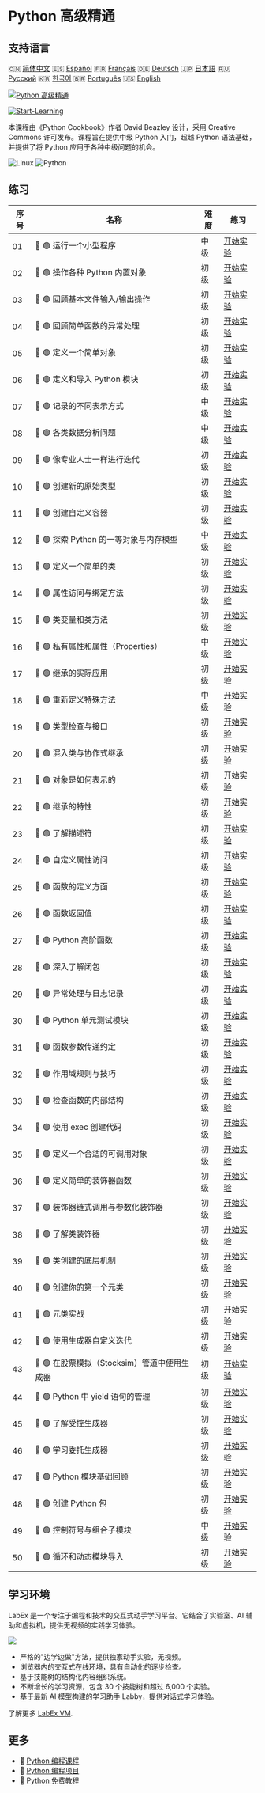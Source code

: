 # Python 高级精通

## 支持语言

🇨🇳 [简体中文](README_zh.md) 🇪🇸 [Español](README_es.md) 🇫🇷 [Français](README_fr.md) 🇩🇪 [Deutsch](README_de.md) 🇯🇵 [日本語](README_ja.md) 🇷🇺 [Русский](README_ru.md) 🇰🇷 [한국어](README_ko.md) 🇧🇷 [Português](README_pt.md) 🇺🇸 [English](README.md) 

[![Python 高级精通](https://cover-creator.labex.io/the-advanced-python-mastery.png?lang=zh)](https://labex.io/zh/courses/the-advanced-python-mastery)

[![Start-Learning](https://img.shields.io/badge/Start-Learning-whitesmoke?style=for-the-badge)](https://labex.io/zh/courses/the-advanced-python-mastery)

本课程由《Python Cookbook》作者 David Beazley 设计，采用 Creative Commons 许可发布。课程旨在提供中级 Python 入门，超越 Python 语法基础，并提供了将 Python 应用于各种中级问题的机会。

![Linux](https://img.shields.io/badge/Linux-whitesmoke?style=for-the-badge&logo=linux)
![Python](https://img.shields.io/badge/Python-whitesmoke?style=for-the-badge&logo=python)


## 练习

|   序号 | 名称                                         | 难度   | 练习                                                                                                                                   |
|--------|----------------------------------------------|--------|----------------------------------------------------------------------------------------------------------------------------------------|
|     01 | 📖 🟢 运行一个小型程序                       | 中级   | <a target='_blank' href='https://labex.io/zh/tutorials/python-run-a-small-program-132390'>开始实验</a>                                 |
|     02 | 📖 🟢 操作各种 Python 内置对象               | 初级   | <a target='_blank' href='https://labex.io/zh/tutorials/python-manipulate-various-built-in-python-objects-132391'>开始实验</a>          |
|     03 | 📖 🟢 回顾基本文件输入/输出操作              | 初级   | <a target='_blank' href='https://labex.io/zh/tutorials/python-review-basic-file-i-o-132392'>开始实验</a>                               |
|     04 | 📖 🟢 回顾简单函数的异常处理                 | 初级   | <a target='_blank' href='https://labex.io/zh/tutorials/python-review-simple-functions-exception-handling-132393'>开始实验</a>          |
|     05 | 📖 🟢 定义一个简单对象                       | 初级   | <a target='_blank' href='https://labex.io/zh/tutorials/python-define-a-simple-object-132394'>开始实验</a>                              |
|     06 | 📖 🟢 定义和导入 Python 模块                 | 初级   | <a target='_blank' href='https://labex.io/zh/tutorials/python-defining-and-importing-python-modules-132395'>开始实验</a>               |
|     07 | 📖 🟢 记录的不同表示方式                     | 中级   | <a target='_blank' href='https://labex.io/zh/tutorials/python-different-ways-of-representing-records-132428'>开始实验</a>              |
|     08 | 📖 🟢 各类数据分析问题                       | 中级   | <a target='_blank' href='https://labex.io/zh/tutorials/python-various-data-analysis-problems-132438'>开始实验</a>                      |
|     09 | 📖 🟢 像专业人士一样进行迭代                 | 初级   | <a target='_blank' href='https://labex.io/zh/tutorials/python-iterate-like-a-pro-132442'>开始实验</a>                                  |
|     10 | 📖 🟢 创建新的原始类型                       | 初级   | <a target='_blank' href='https://labex.io/zh/tutorials/python-make-a-new-primitive-type-132443'>开始实验</a>                           |
|     11 | 📖 🟢 创建自定义容器                         | 初级   | <a target='_blank' href='https://labex.io/zh/tutorials/python-make-a-custom-container-132444'>开始实验</a>                             |
|     12 | 📖 🟢 探索 Python 的一等对象与内存模型       | 中级   | <a target='_blank' href='https://labex.io/zh/tutorials/python-exploring-python-s-first-class-objects-memory-model-132489'>开始实验</a> |
|     13 | 📖 🟢 定义一个简单的类                       | 初级   | <a target='_blank' href='https://labex.io/zh/tutorials/python-define-a-simple-class-132490'>开始实验</a>                               |
|     14 | 📖 🟢 属性访问与绑定方法                     | 初级   | <a target='_blank' href='https://labex.io/zh/tutorials/python-attribute-access-and-bound-methods-132491'>开始实验</a>                  |
|     15 | 📖 🟢 类变量和类方法                         | 初级   | <a target='_blank' href='https://labex.io/zh/tutorials/python-class-variables-and-class-methods-132493'>开始实验</a>                   |
|     16 | 📖 🟢 私有属性和属性（Properties）           | 中级   | <a target='_blank' href='https://labex.io/zh/tutorials/python-private-attributes-and-properties-132494'>开始实验</a>                   |
|     17 | 📖 🟢 继承的实际应用                         | 初级   | <a target='_blank' href='https://labex.io/zh/tutorials/python-practical-use-of-inheritance-132495'>开始实验</a>                        |
|     18 | 📖 🟢 重新定义特殊方法                       | 中级   | <a target='_blank' href='https://labex.io/zh/tutorials/python-redefining-special-methods-132496'>开始实验</a>                          |
|     19 | 📖 🟢 类型检查与接口                         | 初级   | <a target='_blank' href='https://labex.io/zh/tutorials/python-type-checking-and-interfaces-132497'>开始实验</a>                        |
|     20 | 📖 🟢 混入类与协作式继承                     | 初级   | <a target='_blank' href='https://labex.io/zh/tutorials/python-mixin-classes-and-cooperative-inheritance-132498'>开始实验</a>           |
|     21 | 📖 🟢 对象是如何表示的                       | 初级   | <a target='_blank' href='https://labex.io/zh/tutorials/python-how-objects-are-represented-132499'>开始实验</a>                         |
|     22 | 📖 🟢 继承的特性                             | 初级   | <a target='_blank' href='https://labex.io/zh/tutorials/python-behavior-of-inheritance-132500'>开始实验</a>                             |
|     23 | 📖 🟢 了解描述符                             | 初级   | <a target='_blank' href='https://labex.io/zh/tutorials/python-learn-about-descriptors-132501'>开始实验</a>                             |
|     24 | 📖 🟢 自定义属性访问                         | 初级   | <a target='_blank' href='https://labex.io/zh/tutorials/python-customizing-attribute-access-132502'>开始实验</a>                        |
|     25 | 📖 🟢 函数的定义方面                         | 初级   | <a target='_blank' href='https://labex.io/zh/tutorials/python-definitional-aspects-of-functions-132503'>开始实验</a>                   |
|     26 | 📖 🟢 函数返回值                             | 初级   | <a target='_blank' href='https://labex.io/zh/tutorials/python-returning-values-from-functions-132504'>开始实验</a>                     |
|     27 | 📖 🟢 Python 高阶函数                        | 初级   | <a target='_blank' href='https://labex.io/zh/tutorials/python-python-s-higher-functions-132505'>开始实验</a>                           |
|     28 | 📖 🟢 深入了解闭包                           | 初级   | <a target='_blank' href='https://labex.io/zh/tutorials/python-learn-more-about-closures-132506'>开始实验</a>                           |
|     29 | 📖 🟢 异常处理与日志记录                     | 初级   | <a target='_blank' href='https://labex.io/zh/tutorials/python-exception-handling-and-logging-132507'>开始实验</a>                      |
|     30 | 📖 🟢 Python 单元测试模块                    | 初级   | <a target='_blank' href='https://labex.io/zh/tutorials/python-python-unittest-module-132508'>开始实验</a>                              |
|     31 | 📖 🟢 函数参数传递约定                       | 初级   | <a target='_blank' href='https://labex.io/zh/tutorials/python-function-argument-passing-conventions-132509'>开始实验</a>               |
|     32 | 📖 🟢 作用域规则与技巧                       | 初级   | <a target='_blank' href='https://labex.io/zh/tutorials/python-scoping-rules-and-tricks-132510'>开始实验</a>                            |
|     33 | 📖 🟢 检查函数的内部结构                     | 初级   | <a target='_blank' href='https://labex.io/zh/tutorials/python-inspect-the-internals-of-functions-132511'>开始实验</a>                  |
|     34 | 📖 🟢 使用 exec 创建代码                     | 初级   | <a target='_blank' href='https://labex.io/zh/tutorials/python-create-code-with-exec-132512'>开始实验</a>                               |
|     35 | 📖 🟢 定义一个合适的可调用对象               | 初级   | <a target='_blank' href='https://labex.io/zh/tutorials/python-define-a-proper-callable-object-132513'>开始实验</a>                     |
|     36 | 📖 🟢 定义简单的装饰器函数                   | 初级   | <a target='_blank' href='https://labex.io/zh/tutorials/python-define-a-simple-decorator-functions-132514'>开始实验</a>                 |
|     37 | 📖 🟢 装饰器链式调用与参数化装饰器           | 初级   | <a target='_blank' href='https://labex.io/zh/tutorials/python-decorator-chaining-and-parameterized-decorators-132515'>开始实验</a>     |
|     38 | 📖 🟢 了解类装饰器                           | 初级   | <a target='_blank' href='https://labex.io/zh/tutorials/python-learn-about-class-decorators-132516'>开始实验</a>                        |
|     39 | 📖 🟢 类创建的底层机制                       | 初级   | <a target='_blank' href='https://labex.io/zh/tutorials/python-low-level-of-class-creation-132517'>开始实验</a>                         |
|     40 | 📖 🟢 创建你的第一个元类                     | 初级   | <a target='_blank' href='https://labex.io/zh/tutorials/python-create-your-first-metaclass-132519'>开始实验</a>                         |
|     41 | 📖 🟢 元类实战                               | 初级   | <a target='_blank' href='https://labex.io/zh/tutorials/python-metaclasses-in-action-132521'>开始实验</a>                               |
|     42 | 📖 🟢 使用生成器自定义迭代                   | 初级   | <a target='_blank' href='https://labex.io/zh/tutorials/python-customize-iteration-using-generators-132522'>开始实验</a>                |
|     43 | 📖 🟢 在股票模拟（Stocksim）管道中使用生成器 | 初级   | <a target='_blank' href='https://labex.io/zh/tutorials/python-utilize-generators-for-stocksim-pipelines-132523'>开始实验</a>           |
|     44 | 📖 🟢 Python 中 yield 语句的管理             | 初级   | <a target='_blank' href='https://labex.io/zh/tutorials/python-yield-statement-management-in-python-132525'>开始实验</a>                |
|     45 | 📖 🟢 了解受控生成器                         | 初级   | <a target='_blank' href='https://labex.io/zh/tutorials/python-learn-about-managed-generators-132526'>开始实验</a>                      |
|     46 | 📖 🟢 学习委托生成器                         | 初级   | <a target='_blank' href='https://labex.io/zh/tutorials/python-learn-about-delegating-generators-132527'>开始实验</a>                   |
|     47 | 📖 🟢 Python 模块基础回顾                    | 初级   | <a target='_blank' href='https://labex.io/zh/tutorials/python-a-review-of-module-basics-132528'>开始实验</a>                           |
|     48 | 📖 🟢 创建 Python 包                         | 初级   | <a target='_blank' href='https://labex.io/zh/tutorials/python-create-a-python-package-132529'>开始实验</a>                             |
|     49 | 📖 🟢 控制符号与组合子模块                   | 中级   | <a target='_blank' href='https://labex.io/zh/tutorials/python-controlling-symbols-and-combining-submodules-132530'>开始实验</a>        |
|     50 | 📖 🟢 循环和动态模块导入                     | 初级   | <a target='_blank' href='https://labex.io/zh/tutorials/python-circular-and-dynamic-module-imports-132531'>开始实验</a>                 |

## 学习环境

LabEx 是一个专注于编程和技术的交互式动手学习平台。它结合了实验室、AI 辅助和虚拟机，提供无视频的实践学习体验。

![](https://tutorial-screenshot.getvm.io/images/vm-1725247253.png)

- 严格的"边学边做"方法，提供独家动手实验，无视频。
- 浏览器内的交互式在线环境，具有自动化的逐步检查。
- 基于技能树的结构化内容组织系统。
- 不断增长的学习资源，包含 30 个技能树和超过 6,000 个实验。
- 基于最新 AI 模型构建的学习助手 Labby，提供对话式学习体验。

了解更多 [LabEx VM](https://support.labex.io/using-labex/virtual-machine).

## 更多

- 🔗 [Python 编程课程](https://github.com/labex-labs/awesome-programming-courses)
- 🔗 [Python 编程项目](https://github.com/labex-labs/awesome-programming-projects)
- 🔗 [Python 免费教程](https://github.com/labex-labs/python-free-tutorials)

